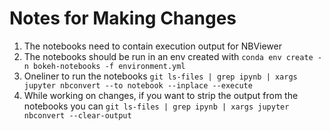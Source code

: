 Notes for Making Changes
==========================

1. The notebooks need to contain execution output for NBViewer
1. The notebooks should be run in an env created with `conda env create -n bokeh-notebooks -f environment.yml`
1. Oneliner to run the notebooks `git ls-files | grep ipynb | xargs jupyter nbconvert --to notebook --inplace --execute`
1. While working on changes, if you want to strip the output from the notebooks you can `git ls-files | grep ipynb | xargs jupyter nbconvert --clear-output`
